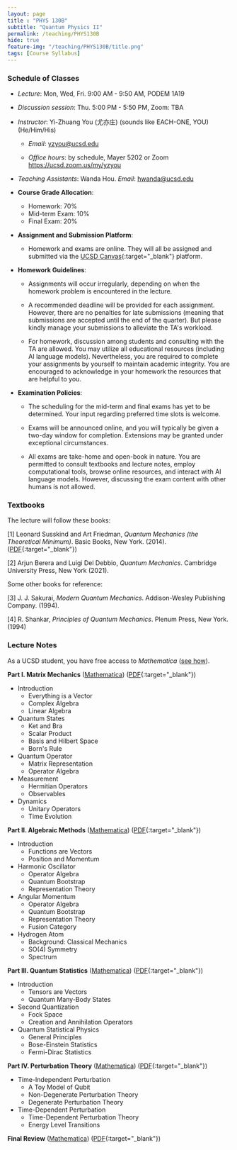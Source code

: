 ```yaml
---
layout: page 
title : "PHYS 130B"
subtitle: "Quantum Physics II"
permalink: /teaching/PHYS130B
hide: true
feature-img: "/teaching/PHYS130B/title.png"
tags: [Course Syllabus]
---
```


### Schedule of Classes

* *Lecture*: Mon, Wed, Fri. 9:00 AM - 9:50 AM, PODEM 1A19

* *Discussion session*: Thu. 5:00 PM - 5:50 PM, Zoom: TBA

* *Instructor*: Yi-Zhuang You (尤亦庄) (sounds like EACH-ONE, YOU) (He/Him/His)

  * *Email*: <yzyou@ucsd.edu>

  * *Office hours*: by schedule, Mayer 5202 or Zoom <https://ucsd.zoom.us/my/yzyou>

* *Teaching Assistants*: Wanda Hou.  *Email*: <hwanda@ucsd.edu>

* **Course Grade Allocation**: 
  - Homework: 70% 
  - Mid-term Exam: 10%
  - Final Exam: 20%

* **Assignment and Submission Platform**: 
  - Homework and exams are online. They will all be assigned and submitted via the [UCSD Canvas](https://canvas.ucsd.edu/courses/49926){:target="_blank"} platform.

* **Homework Guidelines**:

  - Assignments will occur irregularly, depending on when the homework problem is encountered in the lecture.
  
  - A recommended deadline will be provided for each assignment. However, there are no penalties for late submissions (meaning that submissions are accepted until the end of the quarter). But please kindly manage your submissions to alleviate the TA's workload.
  
  - For homework, discussion among students and consulting with the TA are allowed. You may utilize all educational resources (including AI language models). Nevertheless, you are required to complete your assignments by yourself to maintain academic integrity. You are encouraged to acknowledge in your homework the resources that are helpful to you.

* **Examination Policies**:

  - The scheduling for the mid-term and final exams has yet to be determined. Your input regarding preferred time slots is welcome.
  
  - Exams will be announced online, and you will typically be given a two-day window for completion. Extensions may be granted under exceptional circumstances.
  
  - All exams are take-home and open-book in nature. You are permitted to consult textbooks and lecture notes, employ computational tools, browse online resources, and interact with AI language models. However, discussing the exam content with other humans is not allowed.

### Textbooks

The lecture will follow these books:

[1] Leonard Susskind and Art Friedman, *Quantum Mechanics (the Theoretical Minimum)*. Basic Books, New York. (2014). ([PDF](/teaching/PHYS130B/QuantumMechanics-TheTheoreticalMinimum.pdf){:target="_blank"})

[2] Arjun Berera and Luigi Del Debbio, *Quantum Mechanics*. Cambridge University Press, New York (2021).

Some other books for reference:

[3] J. J. Sakurai, *Modern Quantum Mechanics*. Addison-Wesley Publishing Company. (1994).

[4] R. Shankar, *Principles of Quantum Mechanics*. Plenum Press, New York. (1994)


### Lecture Notes

As a UCSD student, you have free access to *Mathematica* ([see how](/teaching/Mathematica_UCSD)).

**Part I. Matrix Mechanics** ([Mathematica](/teaching/PHYS130B/MatrixMechanics.nb)) ([PDF](/teaching/PHYS130B/MatrixMechanics.pdf){:target="_blank"}) 

- Introduction
  - Everything is a Vector
  - Complex Algebra
  - Linear Algebra
- Quantum States
  - Ket and Bra
  - Scalar Product
  - Basis and Hilbert Space
  - Born's Rule
- Quantum Operator
  - Matrix Representation
  - Operator Algebra
- Measurement
  - Hermitian Operators
  - Observables
- Dynamics
  - Unitary Operators
  - Time Evolution

**Part II. Algebraic Methods** ([Mathematica](/teaching/PHYS130B/AlgebraicMethods.nb)) ([PDF](/teaching/PHYS130B/AlgebraicMethods.pdf){:target="_blank"}) 

- Introduction
  - Functions are Vectors
  - Position and Momentum
- Harmonic Oscillator
  - Operator Algebra
  - Quantum Bootstrap
  - Representation Theory
- Angular Momentum
  - Operator Algebra
  - Quantum Bootstrap
  - Representation Theory
  - Fusion Category
- Hydrogen Atom
  - Background: Classical Mechanics
  - SO(4) Symmetry
  - Spectrum

**Part III. Quantum Statistics** ([Mathematica](/teaching/PHYS130B/QuantumStatistics.nb)) ([PDF](/teaching/PHYS130B/QuantumStatistics.pdf){:target="_blank"}) 

- Introduction
  - Tensors are Vectors
  - Quantum Many-Body States
- Second Quantization
  - Fock Space
  - Creation and Annihilation Operators
- Quantum Statistical Physics
  - General Principles
  - Bose-Einstein Statistics
  - Fermi-Dirac Statistics

**Part IV. Perturbation Theory** ([Mathematica](/teaching/PHYS130B/PerturbationTheory.nb)) ([PDF](/teaching/PHYS130B/PerturbationTheory.pdf){:target="_blank"}) 

- Time-Independent Perturbation
  - A Toy Model of Qubit
  - Non-Degenerate Perturbation Theory
  - Degenerate Perturbation Theory
- Time-Dependent Perturbation
  - Time-Dependent Perturbation Theory
  - Energy Level Transitions

**Final Review** ([Mathematica](/teaching/PHYS130B/Final_Review.nb)) ([PDF](/teaching/PHYS130B/Final_Review.pdf){:target="_blank"}) 


